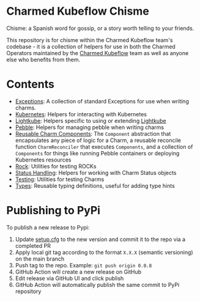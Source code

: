 # Charmed Kubeflow Chisme

Chisme: a Spanish word for gossip, or a story worth telling to your friends.  

This repository is for chisme within the Charmed Kubeflow team's codebase - it is a collection of helpers for use in 
both the Charmed Operators maintained by the [Charmed Kubeflow](ckf) team as well as anyone else who benefits from them.

# Contents

* [Exceptions](./src/charmed_kubeflow_chisme/exceptions/README.md): A collection of standard Exceptions for use when writing charms.
* [Kubernetes](./src/charmed_kubeflow_chisme/kubernetes/README.md): Helpers for interacting with Kubernetes
* [Lightkube](./src/charmed_kubeflow_chisme/lightkube/README.md): Helpers specific to using or extending [Lightkube](lightkube-rtd)
* [Pebble](./src/charmed_kubeflow_chisme/pebble/README.md): Helpers for managing pebble when writing charms
* [Reusable Charm Components](./src/charmed_kubeflow_chisme/components/README.md): The `Component` abstraction that encapsulates any piece of logic for a Charm, a reusable reconcile function `CharmReconciler` that executes `Components`, and a collection of `Components` for things like running Pebble containers or deploying Kubernetes resources
* [Rock](./src/charmed_kubeflow_chisme/README.md): Utilities for testing ROCKs
* [Status Handling](./src/charmed_kubeflow_chisme/status_handling/README.md): Helpers for working with Charm Status objects
* [Testing](./src/charmed_kubeflow_chisme/testing/README.md): Utilities for testing Charms
* [Types](./src/charmed_kubeflow_chisme/types/README.md): Reusable typing definitions, useful for adding type hints

[ckf]: https://charmed-kubeflow.io/
[lightkube-rtd]: https://lightkube.readthedocs.io/en/latest/

# Publishing to PyPi

To publish a new release to Pypi:
1. Update [setup.cfg](https://github.com/canonical/charmed-kubeflow-chisme/blob/main/setup.cfg#L3) to the new version 
   and commit it to the repo via a completed PR
2. Apply local git tag according to the format `X.X.X` (semantic versioning) on the main branch
3. Push tag to the repo. Example: `git push origin 0.0.8`
4. GitHub Action will create a new release on GitHub
5. Edit release via GitHub UI and click publish
6. GitHub Action will automatically publish the same commit to PyPi repository 
